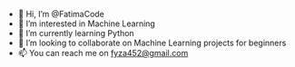 - 👋 Hi, I’m @FatimaCode
- 👀 I’m interested in Machine Learning
- 🌱 I’m currently learning Python
- 💞️ I’m looking to collaborate on Machine Learning projects for beginners
- 📫 You can reach me on fyza452@gmail.com

<!---
FatimaCode/FatimaCode is a ✨ special ✨ repository because its `README.md` (this file) appears on your GitHub profile.
You can click the Preview link to take a look at your changes.
--->
